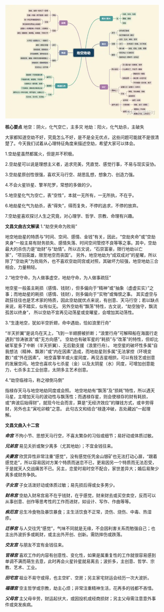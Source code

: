 ![地空地劫](./imgs/地空地劫.png)

**核心要点**
地空：阴火，化气空亡，主多灾
地劫：阳火，化气劫杀，主破失

大家都知道空劫不好，究竟怎么不好，是不是全无优点，这些问题可能就不是很清楚了。今天我们试着从心理特征角度来描述空劫，希望大家可以体会。

1.空劫星虽然都属火，但是并不积极。

2.空劫星可以说是理想主义者，追求完美，凭直觉、感觉行事，不易与现实妥协。

3.空劫星原创性很强，喜欢天马行空、胡思乱想，想象力、创造力强。

4.不会火星铃星、擎羊陀罗，常想的多做的少。

5.地空星化气为空亡，表“空性”，本就一无所有，一无所执，不在乎。

6.地劫星化气为劫杀，表“得失”，得而复失，不停的追求，不停的放弃。

7.空劫星喜欢探讨人生之究竟，对心理学、哲学、宗教、命理有兴趣。

**文昌文曲古文解读**
1.“劫空夹命为败局”

地空地劫星的特质与“时间、空间、感情、金钱”有关，因此，“空劫夹命”或“空劫夹身”一般主易有财务损失、感情失落、时间空间管控不良等等之事。其中，空劫最大的杀伤力是“劫财”与“劫情”。所以古文说，“石崇富豪，限行地劫以亡家”，“项羽英雄，限至地空而丧国”。
另外，地空地劫为“成双成对”的星曜，所以除了“空劫夹”为败局外，也不喜欢空劫同宫或对照，其破坏力较强，地空地劫三合相会，力量稍轻。

2.“地空守命，为人做事虚空，地劫守命，为人做事疏狂”

地空星一般虽主耗损（感情、钱财），但多偏向于“精神”或“抽象（虚虚实实）”之事；而地劫星的耗损（感情、钱财），则多偏向于“实物”或悔恨之事。
其实虚空与疏狂往往也是艺术家的特质，因此空劫就优点来说，有创意、天马行空；若以缺点来说，易不踏实，似有似无。
另外空劫有“飘荡”特性，古文说，“劫空独守，飘流孤苦以终身”， 所以空劫不宜再见动荡星或变曜星，会增加其动荡性。

3.“生逢地空，犹如半空折翅，命中遇劫，恰如浪里行舟”

“半天折翼”是说鸟在天上，飞到一半翅膀被折断；“浪里行舟”可解释船在海面行走遇到“惊涛骇浪”或"无方向感"。
空劫也有破军星的“耗损”与“改革”的特性，但却比破军星多了中断（半天折翼）、无后勤支援（浪里行舟）。
地空星的破坏性多属“自我想法（精神、飘渺）”或“内在因素”造成，而地劫星则多属“无法掌控（环境变数）”或“外在因素”。
地空喜擎羊或火星同度，再见吉星相拱，可以有技艺或创意的发展空间。地空也喜欢与七杀星（金）以及太阴星（水）同度，可增加创意能力，七杀多主工业创意，太阴多主艺术创意。

4.“劫空临禄马，称之禄倒马倒”

指禄存天马与地空地劫同度或会照。
地空地劫有“飘荡”及“损耗”特性，所以遇天马星，主增加天马的波动性与飘荡性；而遇禄存星，则会使禄存的财有耗损，或“奔波后始得财”，就现今社会而言，算是“无经济效应”的赚钱方式，或辛劳得财，另外也主“寅吃卯粮”之意。
此句古文和结合“禄逢冲破，吉处藏凶”一起理解。

**文昌文曲入十二宫**

***命宫***
不拘小节、思想天马行空，不喜太繁杂的习俗或细节；易好动或体质过敏。

***兄弟宫***
易见夭折或聚少离多（尤其地劫）；不宜金钱往来。

***夫妻宫***
欣赏异性非常注重“感觉”，没有感觉任凭金山银矿也无法打动心扉，“跟着感觉走”，所以容易因对方某个特质而迷恋不已，更易因另一个特质而无法忍受，于是就天人交战痛苦不已。另主，恋爱时易时空不配合，家世差异大；婚后易聚少离多或财务争执。

***子女宫***
子女活泼好动或体质过敏；易先损后得或女多男少。

***财帛宫***
空劫入财帛宫易不在乎钱财，在乎感觉，财来财去或买空卖空，反而可以从事创意、创作等思考性的工作而进财，如设计、写作、作曲等等。

***疾厄宫***
忌生冷食物及暴饮暴食；主生活饮食不正常，烫伤、烧伤、中毒、热湿疹。

***迁移宫***
与人交往凭“感觉”，气味不同就是无缘，不会因利害关系而勉强自己；也主出外波折多或耗财，或主出外开创、创新。需防摔伤或跌落。

***交友宫***
与朋友不宜有金钱往来。

***官禄宫***
喜欢工作的内容有创意性、变化性，如果是属重复性的工作就很容易感到单调不满而萌生去意，此时再会火星铃星就易离去；波折多，主创意、哲学、宗教、艺术、工业。

***田宅宫***
祖业不易守或得，也主空旷、空房；另主家宅财运会经历一次大波折。

***福德宫***
空主哲学或宗教，劫主心烦；非常注重精神生活，花再多的钱都不吝惜。

***父母宫***
主父母辛劳，财运起伏大，或因投机或经商损财；另主父母需注意意外事件或突发疾病。
